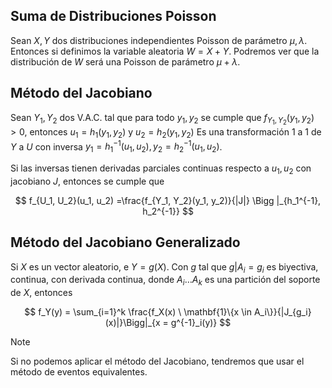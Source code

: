 ## Suma de Distribuciones Poisson

Sean $X,Y$ dos distribuciones independientes Poisson de parámetro $\mu,\lambda$. Entonces si definimos la variable aleatoria $W = X+Y$. Podremos ver que la distribución de $W$ será una Poisson de parámetro $\mu + \lambda$.

## Método del Jacobiano

Sean $Y_1, Y_2$ dos V.A.C. tal que para todo $y_1, y_2$ se cumple que $f_{Y_1, Y_2}(y_1, y_2) > 0$, entonces $u_1 = h_1(y_1, y_2)$ y $u_2 = h_2(y_1, y_2)$ Es una transformación $1$ a $1$ de $Y$ a $U$ con inversa $y_1 = h_1^{-1}(u_1, u_2), y_2 = h_2^{-1}(u_1, u_2)$.

Si las inversas tienen derivadas parciales continuas respecto a $u_1, u_2$ con jacobiano $J$, entonces se cumple que

$$
f_{U_1, U_2}(u_1, u_2) =\frac{f_{Y_1, Y_2}(y_1, y_2)}{|J|} \Bigg |_{h_1^{-1}, h_2^{-1}}
$$

## Método del Jacobiano Generalizado

Si $X$ es un vector aleatorio, e $Y = g(X)$. Con $g$ tal que $g | A_i = g_i$ es biyectiva, continua, con derivada continua, donde $A_i \dots A_k$ es una partición del soporte de $X$, entonces

$$
f_Y(y) = \sum_{i=1}^k \frac{f_X(x) \ \mathbf{1}\{x \in A_i\}}{|J_{g_i}(x)|}\Bigg|_{x = g^{-1}_i(y)}
$$

> [!note]
> Si no podemos aplicar el método del Jacobiano, tendremos que usar el método de eventos equivalentes.
